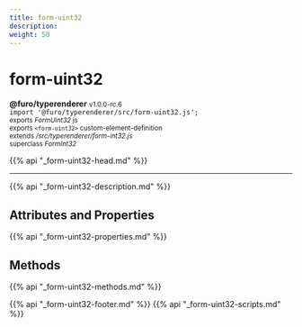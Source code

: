 ```yaml
---
title: form-uint32
description: 
weight: 50
---
```


# form-uint32
**@furo/typerenderer** <small>v1.0.0-rc.6</small>
<br>`import '@furo/typerenderer/src/form-uint32.js';`<small>
<br>exports *FormUint32* js
<br>exports `<form-uint32>` custom-element-definition
<br>extends */src/typerenderer/form-int32.js*
<br>superclass *FormInt32*</small>

{{% api "_form-uint32-head.md" %}}

****



{{% api "_form-uint32-description.md" %}}


## Attributes and Properties
{{% api "_form-uint32-properties.md" %}}



## Methods
{{% api "_form-uint32-methods.md" %}}





{{% api "_form-uint32-footer.md" %}}
{{% api "_form-uint32-scripts.md" %}}
